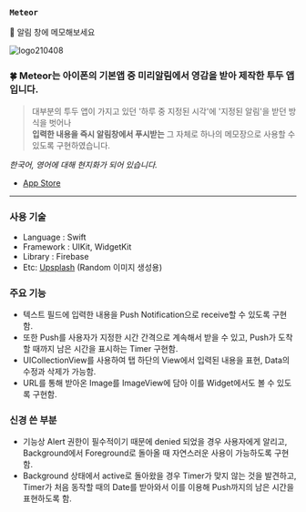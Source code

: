 <!-- [![Hits](https://hits.seeyoufarm.com/api/count/incr/badge.svg?url=https%3A%2F%2Fgithub.com%2Fsoduma%2FMeteor&count_bg=%23AA0909&title_bg=%230817A4&icon=hyundai.svg&icon_color=%23E7E7E7&title=&edge_flat=false)](https://hits.seeyoufarm.com) -->

### `Meteor`
📕 알림 창에 메모해보세요

![logo210408](https://user-images.githubusercontent.com/69476598/119452474-6053f080-bd71-11eb-840c-fbfa2998a811.png)

### 🍀 Meteor는 아이폰의 기본앱 중 미리알림에서 영감을 받아 제작한 투두 앱입니다.
>대부분의 투두 앱이 가지고 있던 '하루 중 지정된 시각'에 '지정된 알림'을 받던 방식을 벗어나   
>**입력한 내용을 즉시 알림창에서 푸시받는** 그 자체로 하나의 메모장으로 사용할 수 있도록 구현하였습니다.

*한국어, 영어에 대해 현지화가 되어 있습니다.*
- [App Store](https://apps.apple.com/kr/app/meteor/id1562989730)

---

### 사용 기술
- Language : Swift
- Framework : UIKit, WidgetKit
- Library : Firebase
- Etc: [Upsplash](https://source.unsplash.com/random) (Random 이미지 생성용) 

### 주요 기능
- 텍스트 필드에 입력한 내용을 Push Notification으로 receive할 수 있도록 구현함.
- 또한 Push를 사용자가 지정한 시간 간격으로 계속해서 받을 수 있고, Push가 도착할 때까지 남은 시간을 표시하는 Timer 구현함.
- UICollectionView를 사용하여 탭 하단의 View에서 입력된 내용을 표현, Data의 수정과 삭제가 가능함.
- URL를 통해 받아온 Image를 ImageView에 담아 이를 Widget에서도 볼 수 있도록 구현함.

### 신경 쓴 부분
- 기능상 Alert 권한이 필수적이기 때문에 denied 되었을 경우 사용자에게 알리고, Background에서 Foreground로 돌아올 때 자연스러운 사용이 가능하도록 구현함.
- Background 상태에서 active로 돌아왔을 경우 Timer가 맞지 않는 것을 발견하고, Timer가 처음 동작할 때의 Date를 받아와서 이를 이용해 Push까지의 남은 시간을 표현하도록 함.
